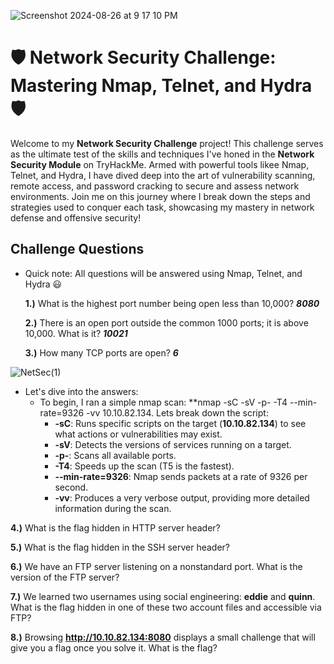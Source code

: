 
![Screenshot 2024-08-26 at 9 17 10 PM](https://github.com/user-attachments/assets/702e0914-70bb-46e1-8ef5-30402f27c1d2)

# 🛡️ Network Security Challenge: Mastering Nmap, Telnet, and Hydra 🛡️

Welcome to my **Network Security Challenge** project! This challenge serves as the ultimate test of the skills and techniques I've honed in the **Network Security Module** on TryHackMe. Armed with powerful tools likee Nmap, Telnet, and Hydra, I have dived deep into the art of vulnerability scanning, remote access, and password cracking to secure and assess network environments. Join me on this journey where I break down the steps and strategies used to conquer each task, showcasing my mastery in network defense and offensive security!

## **Challenge Questions**
- Quick note: All questions will be answered using Nmap, Telnet, and Hydra 😃

  **1.)** What is the highest port number being open less than 10,000? ***8080***
  
  **2.)** There is an open port outside the common 1000 ports; it is above 10,000. What is it? ***10021***
  
  **3.)** How many TCP ports are open? ***6***
  

![NetSec(1)](https://github.com/user-attachments/assets/5a8a443f-13c4-4715-98ec-fb257aaf958c)

- Let's dive into the answers:
  - To begin, I ran a simple nmap scan: **nmap -sC -sV -p- -T4 --min-rate=9326 -vv 10.10.82.134. Lets break down the script:
    - **-sC**: Runs specific scripts on the target (**10.10.82.134**) to see what actions or vulnerabilities may exist.
    - **-sV**: Detects the versions of services running on a target.
    - **-p-**: Scans all available ports.
    - **-T4**: Speeds up the scan (T5 is the fastest).
    - **--min-rate=9326**: Nmap sends packets at a rate of 9326 per second.
    - **-vv**: Produces a very verbose output, providing more detailed information during the scan.

 **4.)** What is the flag hidden in HTTP server header?
 
 **5.)** What is the flag hidden in the SSH server header?
 
 **6.)** We have an FTP server listening on a nonstandard port. What is the version of the FTP server?
 
 **7.)** We learned two usernames using social engineering: **eddie** and **quinn**. What is the flag hidden in one of these two account files and accessible via 
         FTP?
         
 **8.)** Browsing **http://10.10.82.134:8080** displays a small challenge that will give you a flag once you solve it. What is the flag?


